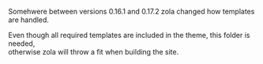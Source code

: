 Somehwere between versions 0.16.1 and 0.17.2 zola changed how templates are handled.

Even though all required templates are included in the theme, this folder is needed,  
otherwise zola will throw a fit when building the site.
